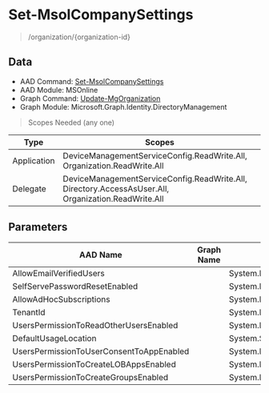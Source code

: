 # Set-MsolCompanySettings

> /organization/{organization-id}

## Data

+ AAD Command: [Set-MsolCompanySettings](https://docs.microsoft.com/en-us/powershell/module/MSOnline/Set-MsolCompanySettings)
+ AAD Module: MSOnline
+ Graph Command: [Update-MgOrganization](https://docs.microsoft.com/en-us/powershell/module/Microsoft.Graph.Identity.DirectoryManagement/Update-MgOrganization)
+ Graph Module: Microsoft.Graph.Identity.DirectoryManagement

> Scopes Needed (any one)

|Type|Scopes|
|---|---|
|Application|DeviceManagementServiceConfig.ReadWrite.All, Organization.ReadWrite.All|
|Delegate|DeviceManagementServiceConfig.ReadWrite.All, Directory.AccessAsUser.All, Organization.ReadWrite.All|

## Parameters

|AAD Name|Graph Name|AAD Type|Graph Type|Infos|
|---|---|---|---|---|
|AllowEmailVerifiedUsers||System.Nullable/System.Boolean|||
|SelfServePasswordResetEnabled||System.Nullable/System.Boolean|||
|AllowAdHocSubscriptions||System.Nullable/System.Boolean|||
|TenantId||System.Nullable/System.Guid|||
|UsersPermissionToReadOtherUsersEnabled||System.Nullable/System.Boolean|||
|DefaultUsageLocation||System.String|||
|UsersPermissionToUserConsentToAppEnabled||System.Nullable/System.Boolean|||
|UsersPermissionToCreateLOBAppsEnabled||System.Nullable/System.Boolean|||
|UsersPermissionToCreateGroupsEnabled||System.Nullable/System.Boolean|||

